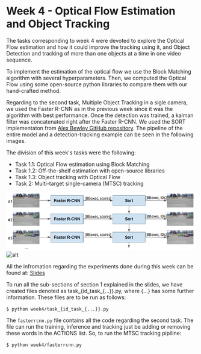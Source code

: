 # Week 4 - Optical Flow Estimation and Object Tracking
The tasks corresponding to week 4 were devoted to explore the Optical Flow estimation and how it could improve the tracking using it, and Object Detection and tracking of more than one objects at a time in one video sequence.

To implement the estimation of the optical flow we use the Block Matching algorithm with several hyperparameters. Then, we computed the Optical Flow using some open-source python libraries to compare them with our hand-crafted method.

Regarding to the second task, Multiple Object Tracking in a sigle camera, we used the Faster R-CNN as in the previous week since it was the algorithm with best performance. Once the detection was trained, a kalman filter was concatenated right after the Faster R-CNN. We used the SORT implementaton from [Alex Bewley GitHub repository](https://github.com/abewley/sort). The pipeline of the entire model and a detection-tracking example can be seen in the following images.

The division of this week's tasks were the following:
- Task 1.1: Optical Flow estimation using Block Matching
- Task 1.2: Off-the-shelf estimation with open-source libraries
- Task 1.3: Object tracking with Optical Flow
- Task 2: Multi-target single-camera (MTSC) tracking

![pipeline](gifs/ss.png)
![alt](gifs/c035.gif)

All the infromation regarding the experiments done during this week can be found at: [Slides](https://docs.google.com/presentation/d/1H0gEhr3EHrW0FNQYGLFsVbwBFW6eT4Jtifmu9MILAZE/edit?usp=sharing)

To run all the sub-sections of section 1 explained in the slides, we have created files denoted as task_{id_task_{...}}.py, where {...} has some further information. These files are to be run as follows:

```
$ python week4/task_{id_task_{...}}.py
```

The ```fasterrcnn.py``` file contains all the code regarding the second task. The file can run the training, inference and tracking just be adding or removing these words in the ACTIONS list. So, to run the MTSC tracking pipiline:
```
$ python week4/fasterrcnn.py
```
